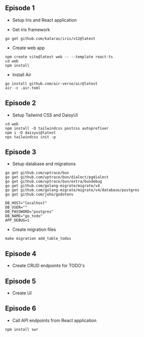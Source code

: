 ## Episode 1

- Setup Iris and React application

- Get iris framework

```
go get github.com/kataras/iris/v12@latest
```

- Create web app

```
npm create vite@latest web -- --template react-ts
cd web
npm install
```

- Install Air

```
go install github.com/air-verse/air@latest
air -c .air.toml
```

## Episode 2

- Setup Tailwind CSS and DaisyUI

```
cd web
npm install -D tailwindcss postcss autoprefixer
npm i -D daisyui@latest
npx tailwindcss init -p
```

## Episode 3

- Setup database and migrations

```
go get github.com/uptrace/bun
go get github.com/uptrace/bun/dialect/pgdialect
go get github.com/uptrace/bun/extra/bundebug
go get github.com/golang-migrate/migrate/v4
go get github.com/golang-migrate/migrate/v4/database/postgres
go get github.com/joho/godotenv
```

```.env
DB_HOST="localhost"
DB_USER=""
DB_PASSWORD="postgres"
DB_NAME="go_todo"
APP_DEBUG=1
```

- Create migration files

```
make migration add_table_todos
```

## Episode 4

- Create CRUD endpoints for TODO's

## Episode 5

- Create UI

## Episode 6

- Call API endpoints from React application

```
npm install swr
```
